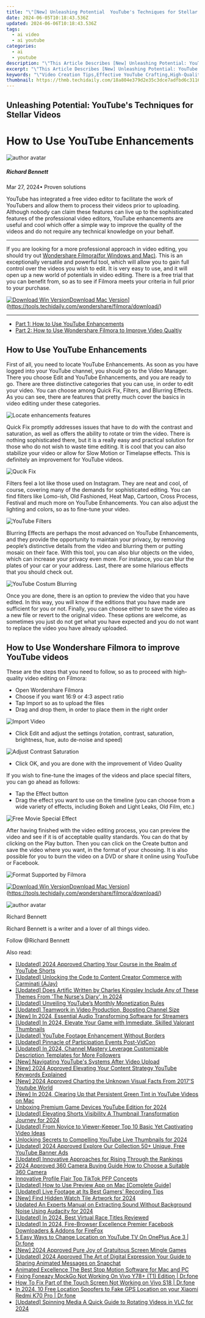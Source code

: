 ```yaml
---
title: "\"[New] Unleashing Potential  YouTube's Techniques for Stellar Videos\""
date: 2024-06-05T10:18:43.536Z
updated: 2024-06-06T10:18:43.536Z
tags:
  - ai video
  - ai youtube
categories:
  - ai
  - youtube
description: "\"This Article Describes [New] Unleashing Potential: YouTube's Techniques for Stellar Videos\""
excerpt: "\"This Article Describes [New] Unleashing Potential: YouTube's Techniques for Stellar Videos\""
keywords: "\"Video Creation Tips,Effective YouTube Crafting,High-Quality Video Making,YouTube Engaging Content,Excellent Video Production,Stellar Video Techniques,Enhancing Video Quality\""
thumbnail: https://thmb.techidaily.com/18a804e379d2e35c3dce7adfbd6c31163356bdf9fa867d443daa8eb75630573f.jpg
---
```


## Unleashing Potential: YouTube's Techniques for Stellar Videos

# How to Use YouTube Enhancements

![author avatar](https://images.wondershare.com/filmora/article-images/richard-bennett.jpg)

##### Richard Bennett

 Mar 27, 2024• Proven solutions

 YouTube has integrated a free video editor to facilitate the work of YouTubers and allow them to process their videos prior to uploading. Although nobody can claim these features can live up to the sophisticated features of the professional video editors, YouTube enhancements are useful and cool which offer a simple way to improve the quality of the videos and do not require any technical knowledge on your behalf.

---

 If you are looking for a more professional approach in video editing, you should try out [Wondershare Filmora(for Windows and Mac)](https://tools.techidaily.com/wondershare/filmora/download/). This is an exceptionally versatile and powerful tool, which will allow you to gain full control over the videos you wish to edit. It is very easy to use, and it will open up a new world of potentials in video editing. There is a free trial that you can benefit from, so as to see if Filmora meets your criteria in full prior to your purchase.

[![Download Win Version](https://images.wondershare.com/filmora/guide/download-btn-win.jpg)](https://tools.techidaily.com/wondershare/filmora/download/)[Download Mac Version](https://images.wondershare.com/filmora/guide/download-btn-mac.jpg)](https://tools.techidaily.com/wondershare/filmora/download/)

---

* [Part 1: How to Use YouTube Enhancements](#part1)
* [Part 2: How to Use Wondershare Filmora to Improve Video Qualtiy](#part2)

## How to Use YouTube Enhancements

 First of all, you need to locate YouTube Enhancements. As soon as you have logged into your YouTube channel, you should go to the Video Manager. There you choose Edit and YouTube Enhancements, and you are ready to go. There are three distinctive categories that you can use, in order to edit your video. You can choose among Quick Fix, Filters, and Blurring Effects. As you can see, there are features that pretty much cover the basics in video editing under these categories.

![Locate enhancements features](https://images.wondershare.com/filmora/article-images/locate-enhancements-feature.jpg )

 Quick Fix promptly addresses issues that have to do with the contrast and saturation, as well as offers the ability to rotate or trim the video. There is nothing sophisticated there, but it is a really easy and practical solution for those who do not wish to waste time editing. It is cool that you can also stabilize your video or allow for Slow Motion or Timelapse effects. This is definitely an improvement for YouTube videos.

![Qucik Fix](https://images.wondershare.com/filmora/article-images/quick-fix.jpg )

 Filters feel a lot like those used on Instagram. They are neat and cool, of course, covering many of the demands for sophisticated editing. You can find filters like Lomo-ish, Old Fashioned, Heat Map, Cartoon, Cross Process, Festival and much more on YouTube Enhancements. You can also adjust the lighting and colors, so as to fine-tune your video.

![YouTube Filters](https://images.wondershare.com/filmora/article-images/youtube-filters.jpg )

 Blurring Effects are perhaps the most advanced on YouTube Enhancements, and they provide the opportunity to maintain your privacy, by removing people’s distinctive details from the video and blurring them or putting mosaic on their face. With this tool, you can also blur objects on the video, which can increase your privacy even more. For instance, you can blur the plates of your car or your address. Last, there are some hilarious effects that you should check out.

![YouTube Costum Blurring](https://images.wondershare.com/filmora/article-images/youtube-costum-blurring.jpg )

 Once you are done, there is an option to preview the video that you have edited. In this way, you will know if the editions that you have made are sufficient for you or not. Finally, you can choose either to save the video as a new file or revert to the original video. These options are welcome, as sometimes you just do not get what you have expected and you do not want to replace the video you have already uploaded.

## How to Use Wondershare Filmora to improve YouTube videos

 These are the steps that you need to follow, so as to proceed with high-quality video editing on Filmora:

* Open Wordershare Filmora
* Choose if you want 16:9 or 4:3 aspect ratio
* Tap Import so as to upload the files
* Drag and drop them, in order to place them in the right order

![Import Video](https://images.wondershare.com/filmora/article-images/import-videos.jpg )

* Click Edit and adjust the settings (rotation, contrast, saturation, brightness, hue, auto de-noise and speed)

![Adjust Contrast Saturation](https://images.wondershare.com/filmora/article-images/adjust-contrast-saturation.jpg )

* Click OK, and you are done with the improvement of Video Quality

 If you wish to fine-tune the images of the videos and place special filters, you can go ahead as follows:

* Tap the Effect button
* Drag the effect you want to use on the timeline (you can choose from a wide variety of effects, including Bokeh and Light Leaks, Old Film, etc.)

![Free Movie Special Effect](https://images.wondershare.com/filmora/article-images/free-movie-special-effects.jpg )

 After having finished with the video editing process, you can preview the video and see if it is of acceptable quality standards. You can do that by clicking on the Play button. Then you can click on the Create button and save the video where you want, in the format of your choosing. It is also possible for you to burn the video on a DVD or share it online using YouTube or Facebook.

![Format Supported by Filmora](https://images.wondershare.com/filmora/article-images/format-supported-by-filmora.png )

[![Download Win Version](https://images.wondershare.com/filmora/guide/download-btn-win.jpg)](https://tools.techidaily.com/wondershare/filmora/download/)[Download Mac Version](https://images.wondershare.com/filmora/guide/download-btn-mac.jpg)](https://tools.techidaily.com/wondershare/filmora/download/)

![author avatar](https://images.wondershare.com/filmora/article-images/richard-bennett.jpg)

Richard Bennett

Richard Bennett is a writer and a lover of all things video.

Follow @Richard Bennett

<span class="atpl-alsoreadstyle">Also read:</span>
<div><ul>
<li><a href="https://facebook-video-footage.techidaily.com/updated-2024-approved-charting-your-course-in-the-realm-of-youtube-shorts/"><u>[Updated] 2024 Approved  Charting Your Course in the Realm of YouTube Shorts</u></a></li>
<li><a href="https://facebook-video-footage.techidaily.com/updated-unlocking-the-code-to-content-creator-commerce-with-carminati-ajay/"><u>[Updated] Unlocking the Code to Content Creator Commerce with Carminati (AJay)</u></a></li>
<li><a href="https://facebook-video-footage.techidaily.com/updated-does-artific-written-by-charles-kingsley-include-any-of-these-themes-from-the-nurses-diary-in-2024/"><u>[Updated] Does Artific Written by Charles Kingsley Include Any of These Themes From 'The Nurse's Diary', In 2024</u></a></li>
<li><a href="https://facebook-video-footage.techidaily.com/updated-unveiling-youtubes-monthly-monetization-rules/"><u>[Updated] Unveiling YouTube’s Monthly Monetization Rules</u></a></li>
<li><a href="https://facebook-video-footage.techidaily.com/updated-teamwork-in-video-production-boosting-channel-size/"><u>[Updated] Teamwork in Video Production, Boosting Channel Size</u></a></li>
<li><a href="https://facebook-video-footage.techidaily.com/new-in-2024-essential-audio-transforming-software-for-streamers/"><u>[New] In 2024, Essential Audio Transforming Software for Streamers</u></a></li>
<li><a href="https://facebook-video-footage.techidaily.com/updated-in-2024-elevate-your-game-with-immediate-skilled-valorant-thumbnails/"><u>[Updated] In 2024, Elevate Your Game with Immediate, Skilled Valorant Thumbnails</u></a></li>
<li><a href="https://facebook-video-footage.techidaily.com/updated-youtube-footage-enhancement-without-borders/"><u>[Updated] YouTube Footage Enhancement Without Borders</u></a></li>
<li><a href="https://facebook-video-footage.techidaily.com/updated-pinnacle-of-participation-events-post-vidcon/"><u>[Updated] Pinnacle of Participation  Events Post-VidCon</u></a></li>
<li><a href="https://facebook-video-footage.techidaily.com/updated-in-2024-channel-mastery-leverage-customizable-description-templates-for-more-followers/"><u>[Updated] In 2024, Channel Mastery  Leverage Customizable Description Templates for More Followers</u></a></li>
<li><a href="https://facebook-video-footage.techidaily.com/new-navigating-youtubes-systems-after-video-upload/"><u>[New] Navigating YouTube's Systems After Video Upload</u></a></li>
<li><a href="https://facebook-video-footage.techidaily.com/new-2024-approved-elevating-your-content-strategy-youtube-keywords-explained/"><u>[New] 2024 Approved  Elevating Your Content Strategy  YouTube Keywords Explained</u></a></li>
<li><a href="https://facebook-video-footage.techidaily.com/new-2024-approved-charting-the-unknown-visual-facts-from-2017s-youtube-world/"><u>[New] 2024 Approved  Charting the Unknown  Visual Facts From 2017'S Youtube World</u></a></li>
<li><a href="https://facebook-video-footage.techidaily.com/new-in-2024-clearing-up-that-persistent-green-tint-in-youtube-videos-on-mac/"><u>[New] In 2024, Clearing Up that Persistent Green Tint in YouTube Videos on Mac</u></a></li>
<li><a href="https://facebook-video-footage.techidaily.com/unboxing-premium-game-devices-youtube-edition-for-2024/"><u>Unboxing Premium Game Devices  YouTube Edition for 2024</u></a></li>
<li><a href="https://facebook-video-footage.techidaily.com/updated-elevating-shorts-visibility-a-thumbnail-transformation-journey-for-2024/"><u>[Updated] Elevating Shorts Visibility  A Thumbnail Transformation Journey for 2024</u></a></li>
<li><a href="https://facebook-video-footage.techidaily.com/updated-from-novice-to-viewer-keeper-top-10-basic-yet-captivating-video-ideas/"><u>[Updated] From Novice to Viewer-Keeper  Top 10 Basic Yet Captivating Video Ideas</u></a></li>
<li><a href="https://facebook-video-footage.techidaily.com/unlocking-secrets-to-compelling-youtube-live-thumbnails-for-2024/"><u>Unlocking Secrets to Compelling YouTube Live Thumbnails for 2024</u></a></li>
<li><a href="https://facebook-video-footage.techidaily.com/updated-2024-approved-explore-our-collection-50plus-unique-free-youtube-banner-ads/"><u>[Updated] 2024 Approved  Explore Our Collection  50+ Unique, Free YouTube Banner Ads</u></a></li>
<li><a href="https://facebook-video-recording.techidaily.com/updated-innovative-approaches-for-rising-through-the-rankings/"><u>[Updated] Innovative Approaches for Rising Through the Rankings</u></a></li>
<li><a href="https://extra-information.techidaily.com/2024-approved-360-camera-buying-guide-how-to-choose-a-suitable-360-camera/"><u>2024 Approved  360 Camera Buying Guide  How to Choose a Suitable 360 Camera</u></a></li>
<li><a href="https://tiktok-video-recordings.techidaily.com/innovative-profile-flair-top-tiktok-pfp-concepts/"><u>Innovative Profile Flair  Top TikTok PFP Concepts</u></a></li>
<li><a href="https://some-knowledge.techidaily.com/updated-how-to-use-preview-app-on-mac-complete-guide/"><u>[Updated] How to Use Preview App on Mac [Complete Guide]</u></a></li>
<li><a href="https://screen-capture.techidaily.com/updated-live-footage-at-its-best-gamers-recording-tips/"><u>[Updated] Live Footage at Its Best  Gamers' Recording Tips</u></a></li>
<li><a href="https://facebook-video-content.techidaily.com/new-find-hidden-watch-tile-artwork-for-2024/"><u>[New] Find Hidden Watch Tile Artwork for 2024</u></a></li>
<li><a href="https://sound-tweaking.techidaily.com/updated-an-experts-manual-on-extracting-sound-without-background-noise-using-audacity-for-2024/"><u>Updated An Experts Manual on Extracting Sound Without Background Noise Using Audacity for 2024</u></a></li>
<li><a href="https://remote-screen-capture.techidaily.com/updated-in-2024-best-virtual-race-titles-reviewed/"><u>[Updated] In 2024, Best Virtual Race Titles Reviewed</u></a></li>
<li><a href="https://facebook-clips.techidaily.com/updated-in-2024-fire-browser-excellence-premier-facebook-downloaders-and-addons-for-firefox/"><u>[Updated] In 2024, Fire-Browser Excellence  Premier Facebook Downloaders & Addons for FireFox</u></a></li>
<li><a href="https://location-fake.techidaily.com/5-easy-ways-to-change-location-on-youtube-tv-on-oneplus-ace-3-drfone-by-drfone-virtual-android/"><u>5 Easy Ways to Change Location on YouTube TV On OnePlus Ace 3 | Dr.fone</u></a></li>
<li><a href="https://remote-screen-capture.techidaily.com/new-2024-approved-pure-joy-of-gratuitous-screen-mingle-games/"><u>[New] 2024 Approved  Pure Joy of Gratuitous Screen Mingle Games</u></a></li>
<li><a href="https://snapchat-videos.techidaily.com/updated-2024-approved-the-art-of-digital-expression-your-guide-to-sharing-animated-messages-on-snapchat/"><u>[Updated] 2024 Approved  The Art of Digital Expression  Your Guide to Sharing Animated Messages on Snapchat</u></a></li>
<li><a href="https://ai-vdieo-software.techidaily.com/animated-excellence-the-best-stop-motion-software-for-mac-and-pc/"><u>Animated Excellence The Best Stop Motion Software for Mac and PC</u></a></li>
<li><a href="https://fake-location.techidaily.com/fixing-foneazy-mockgo-not-working-on-vivo-y78plus-t1-edition-drfone-by-drfone-virtual-android/"><u>Fixing Foneazy MockGo Not Working On Vivo Y78+ (T1) Edition | Dr.fone</u></a></li>
<li><a href="https://fix-guide.techidaily.com/how-to-fix-part-of-the-touch-screen-not-working-on-vivo-s18-drfone-by-drfone-fix-android-problems-fix-android-problems/"><u>How To Fix Part of the Touch Screen Not Working on Vivo S18 | Dr.fone</u></a></li>
<li><a href="https://android-location.techidaily.com/in-2024-10-free-location-spoofers-to-fake-gps-location-on-your-xiaomi-redmi-k70-pro-drfone-by-drfone-virtual/"><u>In 2024, 10 Free Location Spoofers to Fake GPS Location on your Xiaomi Redmi K70 Pro | Dr.fone</u></a></li>
<li><a href="https://screen-capture.techidaily.com/updated-spinning-media-a-quick-guide-to-rotating-videos-in-vlc-for-2024/"><u>[Updated] Spinning Media  A Quick Guide to Rotating Videos in VLC for 2024</u></a></li>
</ul></div>

<ins class="adsbygoogle"
      style="display:block"
      data-ad-client="ca-pub-7571918770474297"
      data-ad-slot="8358498916"
      data-ad-format="auto"
      data-full-width-responsive="true"></ins>